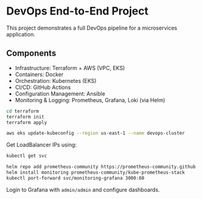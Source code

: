 # DevOps End-to-End Project

This project demonstrates a full DevOps pipeline for a microservices application.

## Components
- Infrastructure: Terraform + AWS (VPC, EKS)
- Containers: Docker
- Orchestration: Kubernetes (EKS)
- CI/CD: GitHub Actions
- Configuration Management: Ansible
- Monitoring & Logging: Prometheus, Grafana, Loki (via Helm)



```bash
cd terraform
terraform init
terraform apply
```


```bash
aws eks update-kubeconfig --region us-east-1 --name devops-cluster
```


Get LoadBalancer IPs using:
```bash
kubectl get svc
```


```bash
helm repo add prometheus-community https://prometheus-community.github.io/helm-charts
helm install monitoring prometheus-community/kube-prometheus-stack
kubectl port-forward svc/monitoring-grafana 3000:80
```

Login to Grafana with `admin/admin` and configure dashboards.
